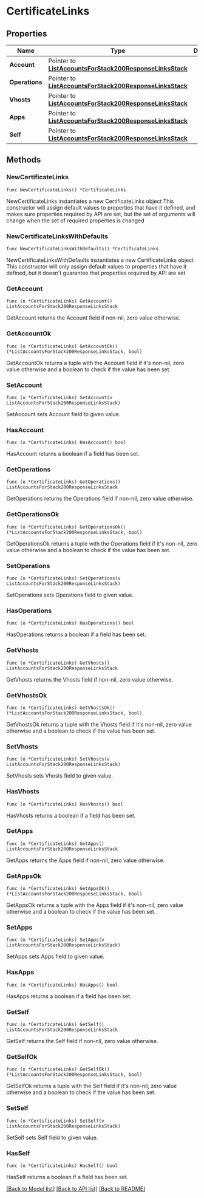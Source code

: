 # CertificateLinks

## Properties

Name | Type | Description | Notes
------------ | ------------- | ------------- | -------------
**Account** | Pointer to [**ListAccountsForStack200ResponseLinksStack**](ListAccountsForStack200ResponseLinksStack.md) |  | [optional] 
**Operations** | Pointer to [**ListAccountsForStack200ResponseLinksStack**](ListAccountsForStack200ResponseLinksStack.md) |  | [optional] 
**Vhosts** | Pointer to [**ListAccountsForStack200ResponseLinksStack**](ListAccountsForStack200ResponseLinksStack.md) |  | [optional] 
**Apps** | Pointer to [**ListAccountsForStack200ResponseLinksStack**](ListAccountsForStack200ResponseLinksStack.md) |  | [optional] 
**Self** | Pointer to [**ListAccountsForStack200ResponseLinksStack**](ListAccountsForStack200ResponseLinksStack.md) |  | [optional] 

## Methods

### NewCertificateLinks

`func NewCertificateLinks() *CertificateLinks`

NewCertificateLinks instantiates a new CertificateLinks object
This constructor will assign default values to properties that have it defined,
and makes sure properties required by API are set, but the set of arguments
will change when the set of required properties is changed

### NewCertificateLinksWithDefaults

`func NewCertificateLinksWithDefaults() *CertificateLinks`

NewCertificateLinksWithDefaults instantiates a new CertificateLinks object
This constructor will only assign default values to properties that have it defined,
but it doesn't guarantee that properties required by API are set

### GetAccount

`func (o *CertificateLinks) GetAccount() ListAccountsForStack200ResponseLinksStack`

GetAccount returns the Account field if non-nil, zero value otherwise.

### GetAccountOk

`func (o *CertificateLinks) GetAccountOk() (*ListAccountsForStack200ResponseLinksStack, bool)`

GetAccountOk returns a tuple with the Account field if it's non-nil, zero value otherwise
and a boolean to check if the value has been set.

### SetAccount

`func (o *CertificateLinks) SetAccount(v ListAccountsForStack200ResponseLinksStack)`

SetAccount sets Account field to given value.

### HasAccount

`func (o *CertificateLinks) HasAccount() bool`

HasAccount returns a boolean if a field has been set.

### GetOperations

`func (o *CertificateLinks) GetOperations() ListAccountsForStack200ResponseLinksStack`

GetOperations returns the Operations field if non-nil, zero value otherwise.

### GetOperationsOk

`func (o *CertificateLinks) GetOperationsOk() (*ListAccountsForStack200ResponseLinksStack, bool)`

GetOperationsOk returns a tuple with the Operations field if it's non-nil, zero value otherwise
and a boolean to check if the value has been set.

### SetOperations

`func (o *CertificateLinks) SetOperations(v ListAccountsForStack200ResponseLinksStack)`

SetOperations sets Operations field to given value.

### HasOperations

`func (o *CertificateLinks) HasOperations() bool`

HasOperations returns a boolean if a field has been set.

### GetVhosts

`func (o *CertificateLinks) GetVhosts() ListAccountsForStack200ResponseLinksStack`

GetVhosts returns the Vhosts field if non-nil, zero value otherwise.

### GetVhostsOk

`func (o *CertificateLinks) GetVhostsOk() (*ListAccountsForStack200ResponseLinksStack, bool)`

GetVhostsOk returns a tuple with the Vhosts field if it's non-nil, zero value otherwise
and a boolean to check if the value has been set.

### SetVhosts

`func (o *CertificateLinks) SetVhosts(v ListAccountsForStack200ResponseLinksStack)`

SetVhosts sets Vhosts field to given value.

### HasVhosts

`func (o *CertificateLinks) HasVhosts() bool`

HasVhosts returns a boolean if a field has been set.

### GetApps

`func (o *CertificateLinks) GetApps() ListAccountsForStack200ResponseLinksStack`

GetApps returns the Apps field if non-nil, zero value otherwise.

### GetAppsOk

`func (o *CertificateLinks) GetAppsOk() (*ListAccountsForStack200ResponseLinksStack, bool)`

GetAppsOk returns a tuple with the Apps field if it's non-nil, zero value otherwise
and a boolean to check if the value has been set.

### SetApps

`func (o *CertificateLinks) SetApps(v ListAccountsForStack200ResponseLinksStack)`

SetApps sets Apps field to given value.

### HasApps

`func (o *CertificateLinks) HasApps() bool`

HasApps returns a boolean if a field has been set.

### GetSelf

`func (o *CertificateLinks) GetSelf() ListAccountsForStack200ResponseLinksStack`

GetSelf returns the Self field if non-nil, zero value otherwise.

### GetSelfOk

`func (o *CertificateLinks) GetSelfOk() (*ListAccountsForStack200ResponseLinksStack, bool)`

GetSelfOk returns a tuple with the Self field if it's non-nil, zero value otherwise
and a boolean to check if the value has been set.

### SetSelf

`func (o *CertificateLinks) SetSelf(v ListAccountsForStack200ResponseLinksStack)`

SetSelf sets Self field to given value.

### HasSelf

`func (o *CertificateLinks) HasSelf() bool`

HasSelf returns a boolean if a field has been set.


[[Back to Model list]](../README.md#documentation-for-models) [[Back to API list]](../README.md#documentation-for-api-endpoints) [[Back to README]](../README.md)


